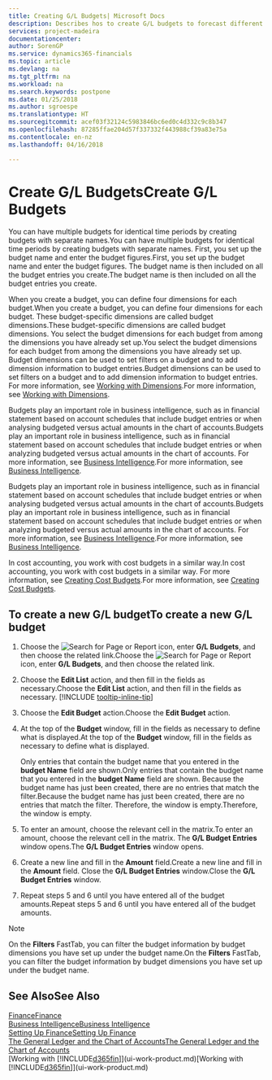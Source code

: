 ```yaml
---
title: Creating G/L Budgets| Microsoft Docs
description: Describes hos to create G/L budgets to forecast different financial activities and assign dimensions for business intelligence purposes.
services: project-madeira
documentationcenter: 
author: SorenGP
ms.service: dynamics365-financials
ms.topic: article
ms.devlang: na
ms.tgt_pltfrm: na
ms.workload: na
ms.search.keywords: postpone
ms.date: 01/25/2018
ms.author: sgroespe
ms.translationtype: HT
ms.sourcegitcommit: acef03f32124c5983846bc6ed0c4d332c9c8b347
ms.openlocfilehash: 87285ffae204d57f337332f443988cf39a83e75a
ms.contentlocale: en-nz
ms.lasthandoff: 04/16/2018

---
```

# <a name="create-gl-budgets"></a><span data-ttu-id="92978-103">Create G/L Budgets</span><span class="sxs-lookup"><span data-stu-id="92978-103">Create G/L Budgets</span></span>
<span data-ttu-id="92978-104">You can have multiple budgets for identical time periods by creating budgets with separate names.</span><span class="sxs-lookup"><span data-stu-id="92978-104">You can have multiple budgets for identical time periods by creating budgets with separate names.</span></span> <span data-ttu-id="92978-105">First, you set up the budget name and enter the budget figures.</span><span class="sxs-lookup"><span data-stu-id="92978-105">First, you set up the budget name and enter the budget figures.</span></span> <span data-ttu-id="92978-106">The budget name is then included on all the budget entries you create.</span><span class="sxs-lookup"><span data-stu-id="92978-106">The budget name is then included on all the budget entries you create.</span></span>  

 <span data-ttu-id="92978-107">When you create a budget, you can define four dimensions for each budget.</span><span class="sxs-lookup"><span data-stu-id="92978-107">When you create a budget, you can define four dimensions for each budget.</span></span> <span data-ttu-id="92978-108">These budget-specific dimensions are called budget dimensions.</span><span class="sxs-lookup"><span data-stu-id="92978-108">These budget-specific dimensions are called budget dimensions.</span></span> <span data-ttu-id="92978-109">You select the budget dimensions for each budget from among the dimensions you have already set up.</span><span class="sxs-lookup"><span data-stu-id="92978-109">You select the budget dimensions for each budget from among the dimensions you have already set up.</span></span> <span data-ttu-id="92978-110">Budget dimensions can be used to set filters on a budget and to add dimension information to budget entries.</span><span class="sxs-lookup"><span data-stu-id="92978-110">Budget dimensions can be used to set filters on a budget and to add dimension information to budget entries.</span></span> <span data-ttu-id="92978-111">For more information, see [Working with Dimensions](finance-dimensions.md).</span><span class="sxs-lookup"><span data-stu-id="92978-111">For more information, see [Working with Dimensions](finance-dimensions.md).</span></span>

 <span data-ttu-id="92978-112">Budgets play an important role in business intelligence, such as in financial statement based on account schedules that include budget entries or when analysing budgeted versus actual amounts in the chart of accounts.</span><span class="sxs-lookup"><span data-stu-id="92978-112">Budgets play an important role in business intelligence, such as in financial statement based on account schedules that include budget entries or when analyzing budgeted versus actual amounts in the chart of accounts.</span></span> <span data-ttu-id="92978-113">For more information, see [Business Intelligence](bi.md).</span><span class="sxs-lookup"><span data-stu-id="92978-113">For more information, see [Business Intelligence](bi.md).</span></span>

 <span data-ttu-id="92978-114">Budgets play an important role in business intelligence, such as in financial statement based on account schedules that include budget entries or when analysing budgeted versus actual amounts in the chart of accounts.</span><span class="sxs-lookup"><span data-stu-id="92978-114">Budgets play an important role in business intelligence, such as in financial statement based on account schedules that include budget entries or when analyzing budgeted versus actual amounts in the chart of accounts.</span></span> <span data-ttu-id="92978-115">For more information, see [Business Intelligence](bi.md).</span><span class="sxs-lookup"><span data-stu-id="92978-115">For more information, see [Business Intelligence](bi.md).</span></span>

<span data-ttu-id="92978-116">In cost accounting, you work with cost budgets in a similar way.</span><span class="sxs-lookup"><span data-stu-id="92978-116">In cost accounting, you work with cost budgets in a similar way.</span></span> <span data-ttu-id="92978-117">For more information, see [Creating Cost Budgets](finance-create-cost-budgets.md).</span><span class="sxs-lookup"><span data-stu-id="92978-117">For more information, see [Creating Cost Budgets](finance-create-cost-budgets.md).</span></span>    

## <a name="to-create-a-new-gl-budget"></a><span data-ttu-id="92978-118">To create a new G/L budget</span><span class="sxs-lookup"><span data-stu-id="92978-118">To create a new G/L budget</span></span>  
1. <span data-ttu-id="92978-119">Choose the ![Search for Page or Report](media/ui-search/search_small.png "Search for Page or Report icon") icon, enter **G/L Budgets**, and then choose the related link.</span><span class="sxs-lookup"><span data-stu-id="92978-119">Choose the ![Search for Page or Report](media/ui-search/search_small.png "Search for Page or Report icon") icon, enter **G/L Budgets**, and then choose the related link.</span></span>  
2. <span data-ttu-id="92978-120">Choose the **Edit List** action, and then fill in the fields as necessary.</span><span class="sxs-lookup"><span data-stu-id="92978-120">Choose the **Edit List** action, and then fill in the fields as necessary.</span></span> [!INCLUDE [tooltip-inline-tip](includes/tooltip-inline-tip_md.md)]  
3. <span data-ttu-id="92978-121">Choose the **Edit Budget** action.</span><span class="sxs-lookup"><span data-stu-id="92978-121">Choose the **Edit Budget** action.</span></span>
4. <span data-ttu-id="92978-122">At the top of the **Budget** window, fill in the fields as necessary to define what is displayed.</span><span class="sxs-lookup"><span data-stu-id="92978-122">At the top of the **Budget** window, fill in the fields as necessary to define what is displayed.</span></span>  

    <span data-ttu-id="92978-123">Only entries that contain the budget name that you entered in the **budget Name** field are shown.</span><span class="sxs-lookup"><span data-stu-id="92978-123">Only entries that contain the budget name that you entered in the **budget Name** field are shown.</span></span> <span data-ttu-id="92978-124">Because the budget name has just been created, there are no entries that match the filter.</span><span class="sxs-lookup"><span data-stu-id="92978-124">Because the budget name has just been created, there are no entries that match the filter.</span></span> <span data-ttu-id="92978-125">Therefore, the window is empty.</span><span class="sxs-lookup"><span data-stu-id="92978-125">Therefore, the window is empty.</span></span>  
5. <span data-ttu-id="92978-126">To enter an amount, choose the relevant cell in the matrix.</span><span class="sxs-lookup"><span data-stu-id="92978-126">To enter an amount, choose the relevant cell in the matrix.</span></span> <span data-ttu-id="92978-127">The **G/L Budget Entries** window opens.</span><span class="sxs-lookup"><span data-stu-id="92978-127">The **G/L Budget Entries** window opens.</span></span>  
6. <span data-ttu-id="92978-128">Create a new line and fill in the **Amount** field.</span><span class="sxs-lookup"><span data-stu-id="92978-128">Create a new line and fill in the **Amount** field.</span></span> <span data-ttu-id="92978-129">Close the **G/L Budget Entries** window.</span><span class="sxs-lookup"><span data-stu-id="92978-129">Close the **G/L Budget Entries** window.</span></span>  
7. <span data-ttu-id="92978-130">Repeat steps 5 and 6 until you have entered all of the budget amounts.</span><span class="sxs-lookup"><span data-stu-id="92978-130">Repeat steps 5 and 6 until you have entered all of the budget amounts.</span></span>  

> [!NOTE]  
>  <span data-ttu-id="92978-131">On the **Filters** FastTab, you can filter the budget information by budget dimensions you have set up under the budget name.</span><span class="sxs-lookup"><span data-stu-id="92978-131">On the **Filters** FastTab, you can filter the budget information by budget dimensions you have set up under the budget name.</span></span>   

## <a name="see-also"></a><span data-ttu-id="92978-132">See Also</span><span class="sxs-lookup"><span data-stu-id="92978-132">See Also</span></span>
[<span data-ttu-id="92978-133">Finance</span><span class="sxs-lookup"><span data-stu-id="92978-133">Finance</span></span>](finance.md)  
[<span data-ttu-id="92978-134">Business Intelligence</span><span class="sxs-lookup"><span data-stu-id="92978-134">Business Intelligence</span></span>](bi.md)  
[<span data-ttu-id="92978-135">Setting Up Finance</span><span class="sxs-lookup"><span data-stu-id="92978-135">Setting Up Finance</span></span>](finance-setup-finance.md)  
[<span data-ttu-id="92978-136">The General Ledger and the Chart of Accounts</span><span class="sxs-lookup"><span data-stu-id="92978-136">The General Ledger and the Chart of Accounts</span></span>](finance-general-ledger.md)  
<span data-ttu-id="92978-137">[Working with [!INCLUDE[d365fin](includes/d365fin_md.md)]](ui-work-product.md)</span><span class="sxs-lookup"><span data-stu-id="92978-137">[Working with [!INCLUDE[d365fin](includes/d365fin_md.md)]](ui-work-product.md)</span></span>  

